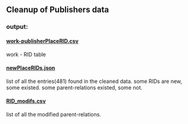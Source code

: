## Cleanup of Publishers data

### output:

#### [work-publisherPlaceRID.csv](work-publisherPlaceRID.csv)

work - RID table

#### [newPlaceRIDs.json](newPlaceRIDs.json)

list of all the entries(481) found in the cleaned data.
some RIDs are new, some existed.
some parent-relations existed, some not.

#### [RID_modifs.csv](RID_modifs.csv)

list of all the modified parent-relations.

